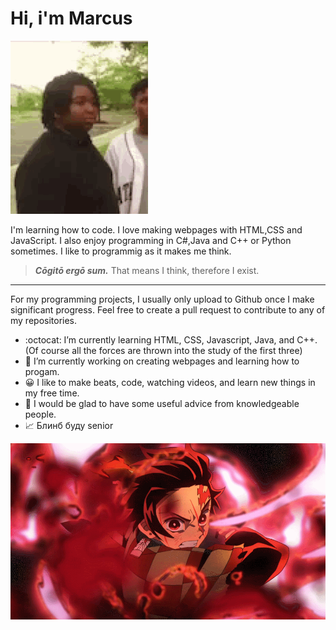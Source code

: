 # Hi, i'm Marcus


![Banner](https://github.com/marcusblanco/marcusblanco/blob/main/tenor.gif)

 
I'm learning how to code. I love making webpages with HTML,CSS and JavaScript. I also enjoy programming in C#,Java and C++ or Python sometimes. I like to programmig as it makes me think. 
>___Cōgitō ergō sum.___ That means I think, therefore I exist.

_____

For my programming projects, I usually only upload to Github once I make significant progress. Feel free to create a pull request to contribute to any of my repositories.

- :octocat: I’m currently learning HTML, CSS, Javascript, Java, and C++. (Of course all the forces are thrown into the study of the first three)
- 🔨 I’m currently working on creating webpages and learning how to progam.
- 😀 I like to make beats, code, watching videos, and learn new things in my free time.
- 💬 I would be glad to have some useful advice from knowledgeable people.
- 📈 Блинб буду senior 

![Banner](https://github.com/marcusblanco/marcusblanco/blob/main/1578081634_original.gif)
